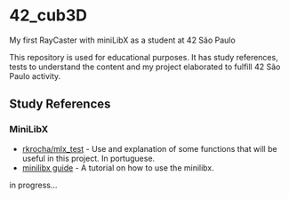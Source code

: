 # 42_cub3D
My first RayCaster with miniLibX as a student at 42 São Paulo

This repository is used for educational purposes. It has study references, tests to understand the content and my project elaborated to fulfill 42 São Paulo activity.

## Study References


### MiniLibX
* [rkrocha/mlx_test](https://github.com/rkrocha/mlx_test) - Use and explanation of some functions that will be useful in this project. In portuguese.
* [minilibx guide](https://harm-smits.github.io/42docs/libs/minilibx.html) - A tutorial on how to use the minilibx.



in progress...

